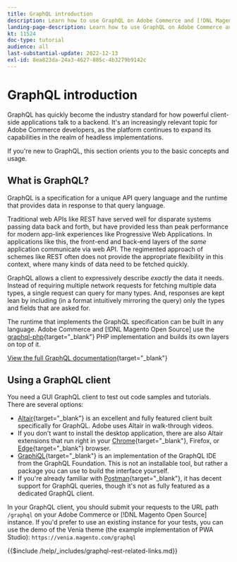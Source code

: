 ```yaml
---
title: GraphQL introduction
description: Learn how to use GraphQL on Adobe Commerce and [!DNL Magento Open Source]. Use GraphQL GET and POST calls for Adobe Commerce and [!DNL Magento Open Source].
landing-page-description: Learn how to use GraphQL on Adobe Commerce and [!DNL Magento Open Source]. Use GraphQL GET and POST calls for Adobe Commerce and [!DNL Magento Open Source].
kt: 11524
doc-type: tutorial
audience: all
last-substantial-update: 2022-12-13
exl-id: 8ea823da-24a3-4627-885c-4b3279b9142c
---
```

# GraphQL introduction

GraphQL has quickly become the industry standard for how powerful client-side applications talk to a backend. It's an increasingly relevant topic for Adobe Commerce developers, as the platform continues to expand its capabilities in the realm of headless implementations.

If you're new to GraphQL, this section orients you to the basic concepts and usage.

## What is GraphQL?

GraphQL is a specification for a unique API query language and the runtime that provides data in response to that query language.

Traditional web APIs like REST have served well for disparate systems passing data back and forth, but have provided less than peak performance for modern app-link experiences like Progressive Web Applications. In applications like this, the front-end and back-end layers of the _same_ application communicate via web API. The regimented approach of schemes like REST often does not provide the appropriate flexibility in this context, where many kinds of data need to be fetched quickly.

GraphQL allows a client to expressively describe _exactly_ the data it needs. Instead of requiring multiple network requests for fetching multiple data types, a single request can query for many types. And, responses are kept lean by including (in a format intuitively mirroring the query) only the types and fields that are asked for.

The runtime that implements the GraphQL specification can be built in any language. Adobe Commerce and [!DNL Magento Open Source] use the
[graphql-php](https://webonyx.github.io/graphql-php/){target="_blank"} PHP implementation and builds its own layers on top of it.

[View the full GraphQL documentation](https://graphql.org/learn){target="_blank"}

## Using a GraphQL client

You need a GUI GraphQL client to test out code samples and tutorials. There are several options:

*   [Altair](https://altairgraphql.dev/){target="_blank"} is an excellent and fully featured client built specifically for GraphQL. Adobe uses Altair in walk-through videos.
*   If you don't want to install the desktop application, there are also Altair extensions that run right in your
  [Chrome](https://chrome.google.com/webstore/detail/altair-graphql-client/flnheeellpciglgpaodhkhmapeljopja){target="_blank"}, Firefox, or [Edge](https://microsoftedge.microsoft.com/addons/detail/altair-graphql-client/kpggioiimijgcalmnfnalgglgooonopa){target="_blank"} browser.
*   [GraphiQL](https://github.com/graphql/graphiql/tree/main/packages/graphiql){target="_blank"} is an implementation of the GraphQL IDE from the GraphQL Foundation. This is not an installable tool, but rather a package you can use to build the interface yourself.
*   If you're already familiar with [Postman](https://www.postman.com/){target="_blank"}, it has decent support for GraphQL queries, though it's not as fully featured as a dedicated GraphQL client.

In your GraphQL client, you should submit your requests to the URL path `/graphql` on your Adobe Commerce or [!DNL Magento Open Source] instance. If you'd prefer to use an existing instance for your tests, you can use the demo of the Venia theme (the example implementation of PWA Studio): `https://venia.magento.com/graphql`

{{$include /help/_includes/graphql-rest-related-links.md}}
